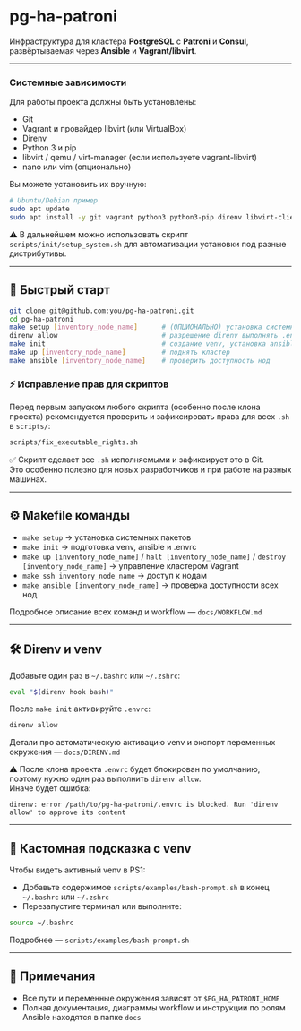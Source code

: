 # pg-ha-patroni

Инфраструктура для кластера **PostgreSQL** с **Patroni** и **Consul**, развёртываемая через **Ansible** и **Vagrant/libvirt**.

---

### Системные зависимости

Для работы проекта должны быть установлены:

- Git
- Vagrant и провайдер libvirt (или VirtualBox)
- Direnv
- Python 3 и pip
- libvirt / qemu / virt-manager (если используете vagrant-libvirt)
- nano или vim (опционально)

Вы можете установить их вручную:

```bash
# Ubuntu/Debian пример
sudo apt update
sudo apt install -y git vagrant python3 python3-pip direnv libvirt-clients libvirt-daemon-system qemu nano
```

⚠️ В дальнейшем можно использовать скрипт `scripts/init/setup_system.sh` для автоматизации установки под разные дистрибутивы.

---

## 🚀 Быстрый старт

```bash
git clone git@github.com:you/pg-ha-patroni.git
cd pg-ha-patroni
make setup [inventory_node_name]      # (ОПЦИОНАЛЬНО) установка системных зависимостей
direnv allow                          # разрешение direnv выполнять .envrc
make init                             # создание venv, установка ansible, генерация .envrc
make up [inventory_node_name]         # поднять кластер
make ansible [inventory_node_name]    # проверить доступность нод
```

### ⚡ Исправление прав для скриптов

Перед первым запуском любого скрипта (особенно после клона проекта) рекомендуется проверить и зафиксировать права для всех `.sh` в `scripts/`:

```bash
scripts/fix_executable_rights.sh
```

✅ Скрипт сделает все `.sh` исполняемыми и зафиксирует это в Git.  
Это особенно полезно для новых разработчиков и при работе на разных машинах.

---

## ⚙️ Makefile команды

- `make setup` → установка системных пакетов  
- `make init` → подготовка venv, ansible и .envrc  
- `make up [inventory_node_name]` / `halt [inventory_node_name]` / `destroy [inventory_node_name]` → управление кластером Vagrant  
- `make ssh inventory_node_name` → доступ к нодам  
- `make ansible [inventory_node_name]` → проверка доступности всех нод  

Подробное описание всех команд и workflow — `docs/WORKFLOW.md`

---

## 🛠️ Direnv и venv

Добавьте один раз в `~/.bashrc` или `~/.zshrc`:

```bash
eval "$(direnv hook bash)"
```

После `make init` активируйте `.envrc`:

```bash
direnv allow
```

Детали про автоматическую активацию venv и экспорт переменных окружения — `docs/DIRENV.md`

⚠️ После клона проекта `.envrc` будет блокирован по умолчанию, поэтому нужно один раз выполнить `direnv allow`.  
Иначе будет ошибка:

```
direnv: error /path/to/pg-ha-patroni/.envrc is blocked. Run 'direnv allow' to approve its content
```

---

## 🎨 Кастомная подсказка с venv

Чтобы видеть активный venv в PS1:

- Добавьте содержимое `scripts/examples/bash-prompt.sh` в конец `~/.bashrc` или `~/.zshrc`  
- Перезапустите терминал или выполните:

```bash
source ~/.bashrc
```

Подробнее — `scripts/examples/bash-prompt.sh`

---

## 📌 Примечания

- Все пути и переменные окружения зависят от `$PG_HA_PATRONI_HOME`  
- Полная документация, диаграммы workflow и инструкции по ролям Ansible находятся в папке `docs`
